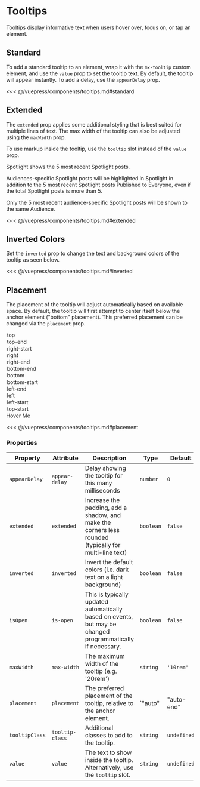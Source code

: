 # Tooltips

Tooltips display informative text when users hover over, focus on, or tap an element.

## Standard

To add a standard tooltip to an element, wrap it with the `mx-tooltip` custom element, and use the
`value` prop to set the tooltip text. By default, the tooltip will appear instantly. To add a delay,
use the `appearDelay` prop.

<section class="mds">
  <div class="flex items-center space-x-40">
<!-- #region standard -->
    <mx-tooltip value="Have a nice day">
      <i class="ph-smiley text-h5"></i>
    </mx-tooltip>
    <mx-tooltip value="Print" appear-delay="500">
      <mx-icon-button el-aria-label="Print" icon="ph-printer"></mx-icon-button>
    </mx-tooltip>
    <mx-tooltip value="Mute" appear-delay="500">
      <mx-toggle-button el-aria-label="Mute" icon="ph-microphone-slash" />
    </mx-tooltip>
<!-- #endregion standard -->
  </div>
</section>

<<< @/vuepress/components/tooltips.md#standard

## Extended

The `extended` prop applies some additional styling that is best suited for multiple lines of text.
The max width of the tooltip can also be adjusted using the `maxWidth` prop.

To use markup inside the tooltip, use the `tooltip` slot instead of the `value` prop.

<section class="mds">
  <div class="flex items-center space-x-40">
<!-- #region extended -->
    <mx-tooltip extended value="Twas brillig, and the slithy toves did gyre and gimble in the wabe.">
      <i class="ph-question opacity-50 text-h5"></i>
    </mx-tooltip>
    <mx-tooltip extended max-width="20rem">
      <i class="ph-info opacity-50 text-h5"></i>
      <div slot="tooltip" class="space-y-16">
        <p class="my-0">Spotlight shows the 5 most recent Spotlight posts.</p>
        <p class="my-0">Audiences-specific Spotlight posts will be highlighted in Spotlight in addition to the 5 most recent Spotlight posts Published to Everyone, even if the total Spotlight posts is more than 5.</p>
        <p class="my-0">Only the 5 most recent audience-specific Spotlight posts will be shown to the same Audience.</p>
      </div>
    </mx-tooltip>
<!-- #endregion extended -->
  </div>
</section>

<<< @/vuepress/components/tooltips.md#extended

## Inverted Colors

Set the `inverted` prop to change the text and background colors of the tooltip as seen below.

<section class="mds">
  <div class="flex items-center px-40 py-20 space-x-40 bg-purple-500 rounded-xl">
<!-- #region inverted -->
    <mx-tooltip inverted value="Save">
      <i class="ph-floppy-disk text-white text-h5"></i>
    </mx-tooltip>
    <mx-tooltip inverted extended value="Are you telling me you built a time machine out of a Delorean?">
      <i class="ph-question text-white text-h5"></i>
    </mx-tooltip>
<!-- #endregion inverted -->
  </div>
</section>

<<< @/vuepress/components/tooltips.md#inverted

## Placement

The placement of the tooltip will adjust automatically based on available space. By default, the
tooltip will first attempt to center itself below the anchor element ("bottom" placement). This
preferred placement can be changed via the `placement` prop.

<section class="mds">
<!-- #region placement -->
  <div class="w-208">
    <mx-select label="Placement" :value="placement" @input="placement = $event.target.value" dense>
      <option>top</option>
      <option>top-end</option>
      <option>right-start</option>
      <option>right</option>
      <option>right-end</option>
      <option>bottom-end</option>
      <option>bottom</option>
      <option>bottom-start</option>
      <option>left-end</option>
      <option>left</option>
      <option>left-start</option>
      <option>top-start</option>
    </mx-select>
  </div>
  <mx-tooltip :value="placement" :placement="placement">
    <mx-button xl class="my-40">Hover Me</mx-button>
  </mx-tooltip>
<!-- #endregion placement -->
</section>

<<< @/vuepress/components/tooltips.md#placement

### Properties

| Property       | Attribute       | Description                                                                                                | Type                                                                                                                                                                                           | Default     |
| -------------- | --------------- | ---------------------------------------------------------------------------------------------------------- | ---------------------------------------------------------------------------------------------------------------------------------------------------------------------------------------------- | ----------- |
| `appearDelay`  | `appear-delay`  | Delay showing the tooltip for this many milliseconds                                                       | `number`                                                                                                                                                                                       | `0`         |
| `extended`     | `extended`      | Increase the padding, add a shadow, and make the corners less rounded (typically for multi-line text)      | `boolean`                                                                                                                                                                                      | `false`     |
| `inverted`     | `inverted`      | Invert the default colors (i.e. dark text on a light background)                                           | `boolean`                                                                                                                                                                                      | `false`     |
| `isOpen`       | `is-open`       | This is typically updated automatically based on events, but may be changed programmatically if necessary. | `boolean`                                                                                                                                                                                      | `false`     |
| `maxWidth`     | `max-width`     | The maximum width of the tooltip (e.g. '20rem')                                                            | `string`                                                                                                                                                                                       | `'10rem'`   |
| `placement`    | `placement`     | The preferred placement of the tooltip, relative to the anchor element.                                    | `"auto" | "auto-end" | "auto-start" | "bottom" | "bottom-end" | "bottom-start" | "left" | "left-end" | "left-start" | "right" | "right-end" | "right-start" | "top" | "top-end" | "top-start"` | `'bottom'`  |
| `tooltipClass` | `tooltip-class` | Additional classes to add to the tooltip.                                                                  | `string`                                                                                                                                                                                       | `undefined` |
| `value`        | `value`         | The text to show inside the tooltip. Alternatively, use the `tooltip` slot.                                | `string`                                                                                                                                                                                       | `undefined` |

<script>
export default {
  data() {
    return {
      placement: 'top'
    }
  }
}
</script>
